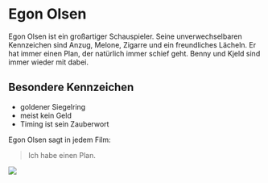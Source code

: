 # Egon Olsen

Egon Olsen ist ein großartiger Schauspieler. Seine unverwechselbaren Kennzeichen sind Anzug, Melone, Zigarre und ein freundliches Lächeln.
Er hat immer einen Plan, der natürlich immer schief geht. Benny und Kjeld sind immer wieder mit dabei.

## Besondere Kennzeichen

* goldener Siegelring
* meist kein Geld
* Timing ist sein Zauberwort

Egon Olsen sagt in jedem Film:

> Ich habe einen Plan.


<img src="https://upload.wikimedia.org/wikipedia/commons/thumb/6/66/Olsen_Banden.jpg/800px-Olsen_Banden.jpg"/>
